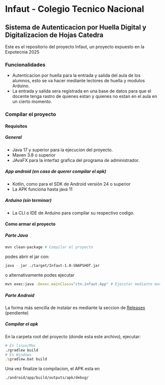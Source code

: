 # Infaut - Colegio Tecnico Nacional

## Sistema de Autenticacion por Huella Digital y Digitalizacion de Hojas Catedra

Este es el repositorio del proyecto Infaut,
un proyecto expuesto en la Expotecnia 2025

### Funcionalidades

- Autenticacion por huella para la entrada y salida del aula de los alumnos,
  esto se va hacer mediante lectores de huella y modulos Arduino.
- La entrada y salida sera registrada en una base de datos para que el docente tenga
  rastro de quienes estan y quienes no estan en el aula en un cierto momento.

### Compilar el proyecto

#### Requisitos

##### General

- Java 17 y superior para la ejecucion del proyecto.
- Maven 3.8 o superior
- JAvaFX para la interfaz grafica del programa de administrador.

##### App android (en caso de querer compilar el apk)

- Kotlin, como para el SDK de Android versión 24 o superior
- La APK funciona hasta java 11

##### Arduino (sin terminar)

- La CLI o IDE de Arduino para compilar su respectivo codigo.

#### Como armar el proyecto

##### Parte Java

```sh
mvn clean-package # Compilar el proyecto
```

podes abrir el jar con:

```sh
java - jar ./target/Infaut-1.0-SNAPSHOT.jar
```

o alternativamente podes ejecutar

```sh
mvn exec:java -Dexec.mainClass="ctn.infaut.App" # Ejecutar mediante maven
```

##### Parte Android

La forma más sencilla de instalar es mediante la seccion de
[Releases](https://github.com/Isacc-smth/InfAut/releases) (pendiente)

##### Compilar el apk

En la carpeta root del proyecto (donde esta este archivo), ejecutar:

```sh
# En linux/Mac
./gradlew build
# En Windows
.\gradlew.bat build
```

Una vez finalize la compilacion, el APK esta en

```sh
./android/app/build/outputs/apk/debug/
```
